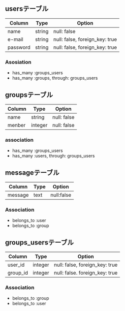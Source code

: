 ## usersテーブル

|Column|Type|Option|
|------|----|------|
|name|string|null: false|
|e-mail|string|null: false, foreign_key: true|
|password|string|null: false, foreign_key: true|

### Asosiation
- has_many :groups_users
- has_many :groups, through: groups_users

## groupsテーブル

|Column|Type|Option|
|------|----|------|
|name|string|null: false|
|menber|integer|null: false|

### association
- has_many :groups_users
- has_many :users, through: groups_users

## messageテーブル

|Column|Type|Option|
|------|----|------|
|message|text|null:false|

### Association
- belongs_to :user
- belongs_to :group

## groups_usersテーブル

|Column|Type|Option|
|------|----|------|
|user_id|integer|null: false, foreign_key: true|
|group_id|integer|null: false. foreign_key: true|

### Association
- belongs_to :group
- belongs_to :user